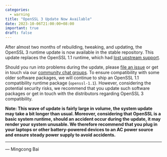 ```yaml
---
categories:
  - warning
title: "OpenSSL 3 Update Now Available"
date: 2023-10-06T21:00:00+08:00
important: true
draft: false
---
```


After almost two months of rebuilding, tweaking, and updating, the OpenSSL 3 runtime update is now available in the stable repository. This update replaces the OpenSSL 1.1 runtime, which had [lost upstream support](https://www.openssl.org/blog/blog/2023/09/11/eol-111/).

Should you run into problems during the update, please [file an issue](https://github.com/AOSC-Dev/aosc-os-abbs/issues/new?assignees=&labels=&projects=&template=bug-report.yml) or get in touch via our [community chat groups](https://aosc.io/contact/). To ensure compatibility with some older software packages, we will continue to ship an OpenSSL 1.1 compatibility runtime package (`openssl-1.1`). However, considering the potential security risks, we recommend that you update such software packages or get in touch with the distributors regarding OpenSSL 3 compatibility.

**Note: This wave of update is fairly large in volume, the system update may take a bit longer than usual. Moreover, considering that OpenSSL is a basic system runtime, should an accident occur during the update, it may render your system unusable. We therefore recommend that you plug in your laptops or other battery-powered devices to an AC power source and ensure steady power supply to avoid accidents.**

---

— Mingcong Bai 
